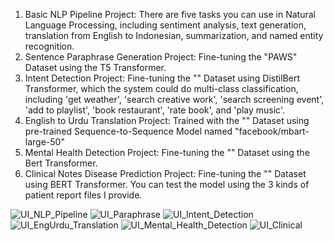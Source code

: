 1. Basic NLP Pipeline Project: There are five tasks you can use in Natural Language Processing, including sentiment analysis, text generation, translation from English to Indonesian, summarization, and named entity recognition.
2. Sentence Paraphrase Generation Project: Fine-tuning the "PAWS" Dataset using the T5 Transformer.
3. Intent Detection Project: Fine-tuning the "" Dataset using DistilBert Transformer, which the system could do multi-class classification, including 'get weather', 'search creative work', 'search screening event', 'add to playlist', 'book restaurant', 'rate book', and 'play music'.
4. English to Urdu Translation Project: Trained with the "" Dataset using pre-trained Sequence-to-Sequence Model named "facebook/mbart-large-50"
5. Mental Health Detection Project: Fine-tuning the "" Dataset using the Bert Transformer.
6. Clinical Notes Disease Prediction Project: Fine-tuning the "" Dataset using BERT Transformer. You can test the model using the 3 kinds of patient report files I provide.

![UI_NLP_Pipeline](https://github.com/user-attachments/assets/20ff759c-9fad-4d31-9378-094c625b16cd)
![UI_Paraphrase](https://github.com/user-attachments/assets/f4f3f07b-86ef-451f-9a7b-671b6e4a8340)
![UI_Intent_Detection](https://github.com/user-attachments/assets/5b349a8d-4031-4625-b54c-84dc65a7ea6d)
![UI_EngUrdu_Translation](https://github.com/user-attachments/assets/32245823-863f-4d0c-9f21-561c9f7658ae)
![UI_Mental_Health_Detection](https://github.com/user-attachments/assets/7de82f0b-c1ea-47c6-a0e3-4bdc6c11fc79)
![UI_Clinical](https://github.com/user-attachments/assets/da41bd5e-ec62-4d84-9354-a106a081be41)

